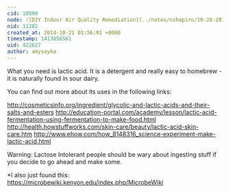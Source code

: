 ```yaml
---
cid: 10590
node: ![DIY Indoor Air Quality Remediation](../notes/nshapiro/10-20-2014/diy-indoor-air-quality-remediation)
nid: 11282
created_at: 2014-10-21 01:56:01 +0000
timestamp: 1413856561
uid: 422627
author: amysoyka
---
```


What you need is lactic acid. It is a detergent and really easy to homebrew - it is naturally found in sour dairy.

You can find out more about its uses in the following links:

http://cosmeticsinfo.org/ingredient/glycolic-and-lactic-acids-and-their-salts-and-esters
http://education-portal.com/academy/lesson/lactic-acid-fermentation-using-fermentation-to-make-food.html
http://health.howstuffworks.com/skin-care/beauty/lactic-acid-skin-care.htm
http://www.ehow.com/how_8148316_science-experiment-make-lactic-acid.html

Warning: Lactose Intolerant people should be wary about ingesting stuff if you decide to go ahead and make some.

*I also just found this: https://microbewiki.kenyon.edu/index.php/MicrobeWiki